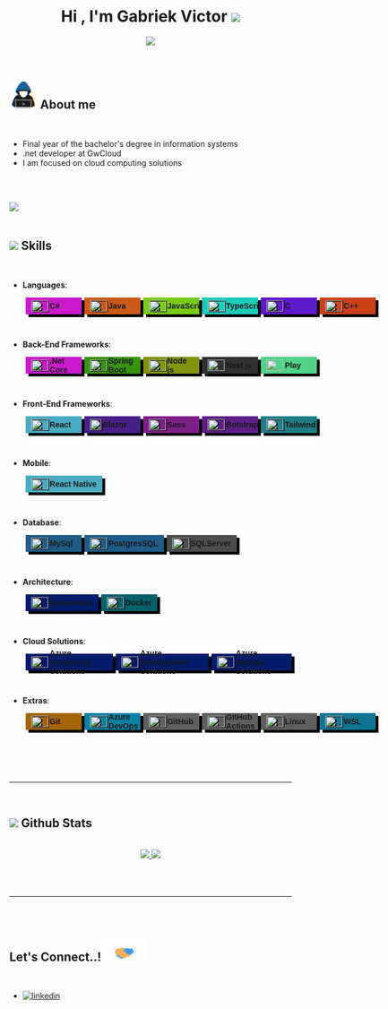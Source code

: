 <style>
  
.Badges_Container
{
    display: flex;
    flex-direction: row;
    width: 100%;
    align-items: center;
    justify-content: flex-start;
    gap: 5px;
}

.Icon_Container
  {
    min-width: 80px; 
    height: 20px;
    display: flex;
    flex-direction: row;
    align-items:center;
    justify-content:flex-start;
    flex-wrap: nowrap;
    padding: 5px;
    padding-right: 10px;
    padding-left: 10px;
    box-shadow: 5px 5px 0px black;
    transform: translateY(0px);
    transition: all 0.5s;
    gap: 3px;
    cursor: pointer;
  }

  .Icon_Container:hover
  {
    transform: translateY(-10px);
  }
  .Icon_Container > *
  {
    cursor: pointer;
  }
  .Icon_Container > label
  {
    font-family: Arial, Helvetica, sans-serif;
    font-weight: bold;
  }
  .Icon_Container > img
  {
    filter: drop-shadow(2px 1px 0px rgba(0, 0, 0, 1));
  }
</style>
<body>
<h1 align="center"><b>Hi , I'm Gabriek Victor </b><img src="https://media.giphy.com/media/hvRJCLFzcasrR4ia7z/giphy.gif" width="35"></h1>
<p align="center">
  <a href="https://github.com/DenverCoder1/readme-typing-svg"><img src="https://readme-typing-svg.herokuapp.com?font=Time+New+Roman&color=cyan&size=25&center=true&vCenter=true&width=600&height=100&lines=Backend+Developer;++;Cloud+Solutions;<3"></a>
</p>


<br>



	
## <picture><img src = "https://github.com/0xAbdulKhalid/0xAbdulKhalid/raw/main/assets/mdImages/about_me.gif" width = 50px></picture> **About me**

<br>

- Final year of the bachelor's degree in information systems
- .net developer at GwCloud
- I am focused on cloud computing solutions

<br><br>

<img src="https://user-images.githubusercontent.com/73097560/115834477-dbab4500-a447-11eb-908a-139a6edaec5c.gif"><br><br>

## <img src="https://media2.giphy.com/media/QssGEmpkyEOhBCb7e1/giphy.gif?cid=ecf05e47a0n3gi1bfqntqmob8g9aid1oyj2wr3ds3mg700bl&rid=giphy.gif" width ="25"><b> Skills</b>
<br>

<p align="center">

- **Languages**:
    
   <div class="Badges_Container"><br>

   <div class="Icon_Container" style= "background: #CB19CB;" href="https://learn.microsoft.com/en-us/dotnet/csharp/">
  <img  style="background: none;" height="20" width="30"  src="https://cdn.jsdelivr.net/gh/devicons/devicon/icons/csharp/csharp-original.svg" />
   <label> C# </label>
  </div>

  <div class="Icon_Container" style= "background: #CB5A19;"  href="https://www.java.com/en/">
  <img  style="background: none;" height="20" width="30" src="https://cdn.jsdelivr.net/gh/devicons/devicon/icons/java/java-original.svg"/>
   <label> Java </label>
  </div>

  <div class="Icon_Container" style= "background: #78CB19;"  href="https://www.javascript.com/">
  <img  style="background: none;" height="20" width="30" src="https://cdn.jsdelivr.net/gh/devicons/devicon/icons/javascript/javascript-original.svg"/>
   <label> JavaScript </label>
  </div>

  <div class="Icon_Container" style= "background: #19CBBA;"  href="https://www.typescriptlang.org/">
  <img  style="background: none;" height="20" width="30" src="https://cdn.jsdelivr.net/gh/devicons/devicon/icons/typescript/typescript-original.svg"/>
   <label> TypeScript </label>
  </div>

  <div class="Icon_Container" style= "background: #5E19CB;"  href="https://www.programiz.com/c-programming">
  <img  style="background: none;" height="20" width="30" src="https://cdn.jsdelivr.net/gh/devicons/devicon/icons/c/c-original.svg"/>
   <label> C </label>
  </div>

  <div class="Icon_Container" style= "background: #CB4019;"  href="https://cplusplus.com/">
  <img  style="background: none;" height="20" width="30" src="https://cdn.jsdelivr.net/gh/devicons/devicon/icons/cplusplus/cplusplus-original.svg"/>
   <label> C++</label>
  </div>
  </div>

<br>   
    
- **Back-End Frameworks**:

  <div class="Badges_Container"><br>

   <div class="Icon_Container" style= "background: #CB19CB;" href="https://dotnet.microsoft.com/en-us/">
  <img  style="background: none;" height="20" width="30"  src="https://cdn.jsdelivr.net/gh/devicons/devicon/icons/dotnetcore/dotnetcore-original.svg" />
   <label> .Net Core </label>
  </div>

  <div class="Icon_Container" style= "background: #37940F;" href="https://spring.io/projects/spring-boot">
  <img  style="background: none;" height="20" width="30"  src="https://cdn.jsdelivr.net/gh/devicons/devicon/icons/spring/spring-original-wordmark.svg" />
   <label> Spring Boot </label>
  </div>
  

  <div class="Icon_Container" style= "background: #81940F;" href="https://nodejs.org/en/">
  <img  style="background: none;" height="20" width="30"  src="https://cdn.jsdelivr.net/gh/devicons/devicon/icons/nodejs/nodejs-original-wordmark.svg" />
   <label> Node js </label>
  </div>

  <div class="Icon_Container" style= "background: #313131;" href="https://nextjs.org/">
  <img  style="background: none; filter: none" height="20" width="30"  src="https://cdn.jsdelivr.net/gh/devicons/devicon/icons/nextjs/nextjs-original.svg" />
   <label> Next js </label>
  </div>

   <div class="Icon_Container" style= "background: #4FD388;" href="https://www.playframework.com/">
  <img  style="background: none; filter: none" height="20" width="30"  src="https://seeklogo.com/images/P/play-logo-85FEB23230-seeklogo.com.png" />
   <label> Play </label>
  </div>
  
  </div>
  
<br>

- **Front-End Frameworks**:

    <div class="Badges_Container"><br>

   <div class="Icon_Container" style= "background: #4AABC1;" href="https://react.dev/">
  <img  style="background: none;" height="20" width="30"  src="https://cdn.jsdelivr.net/gh/devicons/devicon/icons/react/react-original.svg" />
   <label> React </label>
  </div>

  <div class="Icon_Container" style= "background: #461F87;" href="https://dotnet.microsoft.com/en-us/apps/aspnet/web-apps/blazor">
  <img  style="background: none;" height="20" width="20"  src="https://devblogs.microsoft.com/dotnet/wp-content/uploads/sites/16/2019/04/BrandBlazor_nohalo_1000x.png" />
   <label> Blazor </label>
  </div>

   <div class="Icon_Container" style= "background: #7D1F87;" href="https://sass-lang.com/">
  <img  style="background: none;" height="20" width="30"  src="https://cdn.jsdelivr.net/gh/devicons/devicon/icons/sass/sass-original.svg" />
   <label> Sass </label>
  </div>

  <div class="Icon_Container" style= "background: #5E1F87;" href="https://getbootstrap.com/">
  <img  style="background: none;" height="20" width="30"  src="https://cdn.jsdelivr.net/gh/devicons/devicon/icons/bootstrap/bootstrap-original.svg" />
   <label> Botstrap </label>
  </div>
  
  <div class="Icon_Container" style= "background: #1F7D87;" href="https://tailwindcss.com/">
  <img  style="background: none;" height="20" width="30"  src="https://cdn.jsdelivr.net/gh/devicons/devicon/icons/tailwindcss/tailwindcss-plain.svg" />
   <label> Tailwind </label>
  </div>

  </div>
    
<br>

   


- **Mobile**:
  <div class="Badges_Container"><br>

   <div class="Icon_Container" style= "background: #4AABC1;" href="https://reactnative.dev/">
  <img  style="background: none;" height="20" width="30"  src="https://cdn.jsdelivr.net/gh/devicons/devicon/icons/react/react-original.svg" />
   <label> React Native </label>
  </div>

  </div>
   

<br>

- **Database**:
  <div class="Badges_Container"><br>

   <div class="Icon_Container" style= "background: #1F5C87;" href="https://www.mysql.com/">
  <img  style="background: none;" height="20" width="30"  src="https://cdn.jsdelivr.net/gh/devicons/devicon/icons/mysql/mysql-original.svg" />
   <label> MySql </label>
  </div>

  <div class="Icon_Container" style= "background: #1F5C87;" href="https://www.postgresql.org/">
  <img  style="background: none;" height="20" width="30"  src="https://cdn.jsdelivr.net/gh/devicons/devicon/icons/postgresql/postgresql-original.svg" />
   <label> PostgresSQL </label>
  </div>

  <div class="Icon_Container" style= "background: #4D4D4D;" href="https://www.microsoft.com/en-us/sql-server/sql-server-downloads/">
  <img  style="background: none;" height="20" width="30"  src="https://www.svgrepo.com/show/303229/microsoft-sql-server-logo.svg" />
   <label> SQLServer </label>
  </div>

  </div>

<br>

- **Architecture**:
  <div class="Badges_Container"><br>

   <div class="Icon_Container" style= "background: #001C6B;" href="https://kubernetes.io/">
  <img  style="background: none;" height="20" width="30"  src="https://cdn.jsdelivr.net/gh/devicons/devicon/icons/kubernetes/kubernetes-plain.svg" />
   <label> Kubernetes </label>
  </div>

  <div class="Icon_Container" style= "background: #00616B;" href="https://www.docker.com/">
  <img  style="background: none;" height="20" width="30"  src="https://cdn.jsdelivr.net/gh/devicons/devicon/icons/docker/docker-original.svg" />
   <label> Docker </label>
  </div>

  </div>
<br>

- **Cloud Solutions**:
  <div class="Badges_Container"><br>

   <div class="Icon_Container" style= "background: #001C6B;" href="https://azure.microsoft.com/en-us">
  <img  style="background: none;" height="20" width="30"  src="https://cdn.jsdelivr.net/gh/devicons/devicon/icons/azure/azure-original.svg" />
   <label> Azure Computing Solutions </label>
  </div>

  <div class="Icon_Container" style= "background: #001C6B;" href="https://azure.microsoft.com/en-us">
  <img  style="background: none;" height="20" width="30"  src="https://cdn.jsdelivr.net/gh/devicons/devicon/icons/azure/azure-original.svg" />
   <label> Azure Development Solutions</label>
  </div>

  <div class="Icon_Container" style= "background: #001C6B;" href="https://azure.microsoft.com/en-us">
  <img  style="background: none;" height="20" width="30"  src="https://cdn.jsdelivr.net/gh/devicons/devicon/icons/azure/azure-original.svg" />
   <label> Azure Storage Solutions</label>
  </div>

  </div>

<br>

- **Extras**:
  <div class="Badges_Container"><br>

   <div class="Icon_Container" style= "background: #A26508;" href="https://git-scm.com/">
  <img  style="background: none;" height="20" width="30"  src="https://cdn.jsdelivr.net/gh/devicons/devicon/icons/git/git-original.svg" />
   <label> Git </label>
  </div>

  <div class="Icon_Container" style= "background: #0881A2;" href="https://azure.microsoft.com/en-us/products/devops">
  <img  style="background: none;" height="20" width="30"  src="https://cdn.iconscout.com/icon/free/png-512/free-azure-devops-3628645-3029870.png?f=webp&w=256" />
   <label> Azure DevOps </label>
  </div>

  <div class="Icon_Container" style= "background: #5F5F5F;" href="https://github.com/">
  <img  style="background: none;" height="20" width="30"  src="https://cdn.jsdelivr.net/gh/devicons/devicon/icons/github/github-original.svg" />
   <label> GitHub </label>
  </div>

  <div class="Icon_Container" style= "background: #5F5F5F;" href="https://github.com/">
  <img  style="background: none;" height="20" width="30"  src="https://cdn.jsdelivr.net/gh/devicons/devicon/icons/github/github-original.svg" />
   <label> GitHub Actions </label>
  </div>

  <div class="Icon_Container" style= "background: #5F5F5F;" href="https://www.linux.org/">
  <img  style="background: none;" height="20" width="30"  src="https://cdn.jsdelivr.net/gh/devicons/devicon/icons/linux/linux-original.svg" />
   <label> Linux </label>
  </div>

  <div class="Icon_Container" style= "background: #107591;" href="https://learn.microsoft.com/en-us/windows/wsl/">
  <img  style="background: none;" height="20" width="30"  src="https://store-images.s-microsoft.com/image/apps.32143.14131597032361940.eb9be828-bd73-4476-b5c1-15102e7c534f.17ab1dc9-420b-4b15-9d06-cc24c617fc28" />
   <label> WSL </label>
  </div>

  </div>

<br>
</p>

<br>
<br>

-----

<br>


## <img src="https://media.giphy.com/media/iY8CRBdQXODJSCERIr/giphy.gif" width="35"><b> Github Stats </b>
<br>

<div align="center">

<a href="https://github.com/GabrielVictor159">
  <img height ="180em" src ="https://github-readme-stats.vercel.app/api?username=GabrielVictor159&show_icons=true&theme=dracula&include_all_commits=true&count_private=true" />
  <img height="180em" src="https://github-readme-stats.vercel.app/api/top-langs/?username=GabrielVictor159&&repo=github-readme-stats&layout=compact&langs_count=10&theme=dracula&show_icons=true&hide=jupyter%20notebook,python,stars"/>
  </a>
</div>

<br>
<br>
<br>

-----

<br>
<br>

## <b> Let's Connect..!</b><img src="https://github.com/0xAbdulKhalid/0xAbdulKhalid/raw/main/assets/mdImages/handshake.gif" width ="80">
<br>
<div align='left'>

<ul>

<li>
<a href="https://www.linkedin.com/in/gabriel-victor-08a684110/" target="_blank">
<img src="https://img.shields.io/badge/linkedin:  GabrielVictor-%2300acee.svg?color=405DE6&style=for-the-badge&logo=linkedin&logoColor=white" alt=linkedin style="margin-bottom: 5px;"/>
</a>
</li>

<br>

<br>
<br>
<br>
<br>


<br>

</body>